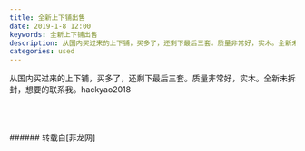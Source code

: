 ```yaml
---
title: 全新上下铺出售
date: 2019-1-8 12:00
keywords: 全新上下铺出售
description: 从国内买过来的上下铺，买多了，还剩下最后三套。质量非常好，实木。全新未拆封，想要的联系我。hackyao2018
categories: used
---
```

<td class="t_f" id="postmessage_2639855">

从国内买过来的上下铺，买多了，还剩下最后三套。质量非常好，实木。全新未拆封，想要的联系我。hackyao2018<br/>
<img alt="" border="0" class="zoom" data-cf-modified-eb484b8ab68c8c86910e9492-="" file="http://www.flw.ph/data/appbyme/upload/image/201901/08/m0tkokeaNv8v.jpg" id="aimg_VEaCl" lazyloadthumb="1" onclick="" onmouseover="" src="http://www.flw.ph/data/appbyme/upload/image/201901/08/m0tkokeaNv8v.jpg"/><br/>
<br/>
<img alt="" border="0" class="zoom" data-cf-modified-eb484b8ab68c8c86910e9492-="" file="http://www.flw.ph/data/appbyme/upload/image/201901/08/bdkSLXIgqUtb.jpg" id="aimg_oiZ97" lazyloadthumb="1" onclick="" onmouseover="" src="http://www.flw.ph/data/appbyme/upload/image/201901/08/bdkSLXIgqUtb.jpg"/><br/>
<br/>
<img alt="" border="0" class="zoom" data-cf-modified-eb484b8ab68c8c86910e9492-="" file="http://www.flw.ph/data/appbyme/upload/image/201901/08/ps4LCPjPlBq9.jpg" id="aimg_EEwXQ" lazyloadthumb="1" onclick="" onmouseover="" src="http://www.flw.ph/data/appbyme/upload/image/201901/08/ps4LCPjPlBq9.jpg"/><br/>
<br/>
</td>
###### 转载自[菲龙网]